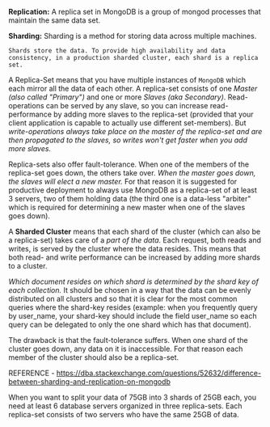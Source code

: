 


**Replication:** A replica set in MongoDB is a group of mongod processes that maintain the same data set.

**Sharding:** Sharding is a method for storing data across multiple machines.

``` 
Shards store the data. To provide high availability and data consistency, in a production sharded cluster, each shard is a replica set.

```

A Replica-Set means that you have multiple instances of `MongoDB` which each mirror all the data of each other. A replica-set consists of one *Master (also called "Primary")* and one or more *Slaves (aka Secondary)*. Read-operations can be served by any slave, so you can increase read-performance by adding more slaves to the replica-set (provided that your client application is capable to actually use different set-members). But *write-operations always take place on the master of the replica-set and are then propagated to the slaves, so writes won't get faster when you add more slaves.*

Replica-sets also offer fault-tolerance. When one of the members of the replica-set goes down, the others take over. *When the master goes down, the slaves will elect a new master.* For that reason it is suggested for productive deployment to always use MongoDB as a replica-set of at least 3 servers, two of them holding data (the third one is a data-less "arbiter" which is required for determining a new master when one of the slaves goes down).


A **Sharded Cluster** means that each shard of the cluster (which can also be a replica-set) takes care of a *part of the data.* Each request, both reads and writes, is served by the cluster where the data resides. This means that both read- and write performance can be increased by adding more shards to a cluster.

*Which document resides on which shard is determined by the shard key of each collection.* It should be chosen in a way that the data can be evenly distributed on all clusters and so that it is clear for the most common queries where the shard-key resides (example: when you frequently query by user_name, your shard-key should include the field user_name so each query can be delegated to only the one shard which has that document).


The drawback is that the fault-tolerance suffers. When one shard of the cluster goes down, any data on it is inaccessible. For that reason each member of the cluster should also be a replica-set.

REFERENCE - https://dba.stackexchange.com/questions/52632/difference-between-sharding-and-replication-on-mongodb


When you want to split your data of 75GB into 3 shards of 25GB each, you need at least 6 database servers organized in three replica-sets. Each replica-set consists of two servers who have the same 25GB of data.

